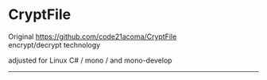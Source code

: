 # CryptFile

Original https://github.com/code21acoma/CryptFile<br />
encrypt/decrypt technology<br />

adjusted for Linux C# / mono / and mono-develop<br />
<hr />

<br />
<br />
<br />
